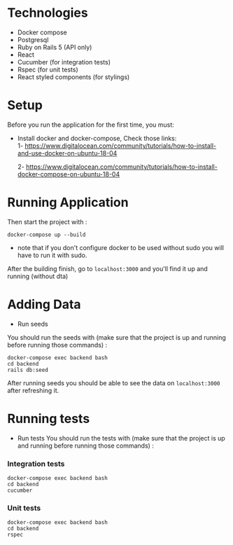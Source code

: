 # Technologies

- Docker compose
- Postgresql
- Ruby on Rails 5 (API only)
- React
- Cucumber (for integration tests)
- Rspec (for unit tests)
- React styled components (for stylings)

# Setup

Before you run the application for the first time, you must:

- Install docker and docker-compose, Check those links:
  <br>
  1- https://www.digitalocean.com/community/tutorials/how-to-install-and-use-docker-on-ubuntu-18-04
  <br>

  2- https://www.digitalocean.com/community/tutorials/how-to-install-docker-compose-on-ubuntu-18-04

# Running Application

Then start the project with :

```
docker-compose up --build
```

- note that if you don't configure docker to be used without sudo you will have to run it with sudo.

After the building finish, go to `localhost:3000` and you'll find it up and running (without dta)

# Adding Data

- Run seeds

You should run the seeds with (make sure that the project is up and running before running those commands) :

```
docker-compose exec backend bash
cd backend
rails db:seed
```

After running seeds you should be able to see the data on `localhost:3000` after refreshing it.

# Running tests

- Run tests
  You should run the tests with (make sure that the project is up and running before running those commands) :

<h3>Integration tests</h3>

```
docker-compose exec backend bash
cd backend
cucumber
```

<h3>Unit tests</h3>

```
docker-compose exec backend bash
cd backend
rspec
```
